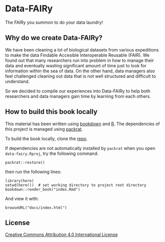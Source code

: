 # Data-FAIRy

The FAIRy you summon to do your data laundry!

## Why do we create Data-FAIRy?

We have been cleaning a lot of biological datasets from various expeditions to make the data Findable Accesible Interoperable Reusable (FAIR). We found out that many researchers run into problem in how to manage their data and eventually wasting significant amount of time just to look for information within the sea of data. On the other hand, data managers also feel challenged cleaning out data that is not well structured and difficult to understand.

So we decided to compile our experiences into Data-FAIRy to help both researchers and data managers gain time by learning from each others.

## How to build this book locally 

This material has been written using [bookdown](https://github.com/rstudio/bookdown) and [R](https://cran.r-project.org/). The dependencies of this project is managed using [packrat](https://rstudio.github.io/packrat/).

To build the book locally, clone the [repo](https://github.com/79-6d/data-fairy.git).

If dependencies are not automatically installed by `packrat` when you open `data-fairy.Rproj`, try the following command.

```{r}
packrat::restore()
```

then run the following lines:

```{r}
library(here)
setwd(here())  # set working directory to project root directory 
bookdown::render_book("index.Rmd")
```

And view it with:

```{r}
browseURL("docs/index.html")
```

## License

[Creative Commons Attribution 4.0 International License](https://creativecommons.org/licenses/by/4.0/)

